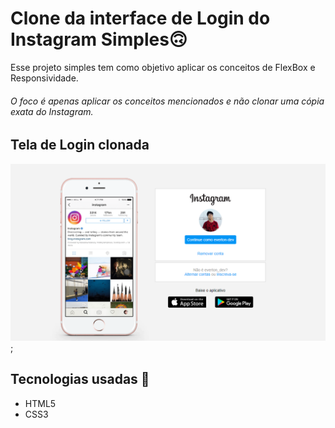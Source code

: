 # Clone da interface de Login do Instagram Simples🙃
Esse projeto simples tem como objetivo aplicar os conceitos de FlexBox e Responsividade.

###### O foco é apenas aplicar os conceitos mencionados e não clonar uma cópia exata do Instagram.

## Tela de Login clonada 
![](capturaTela\capturaTelaLogin.PNG);


## Tecnologias usadas 🚀
- HTML5
- CSS3



